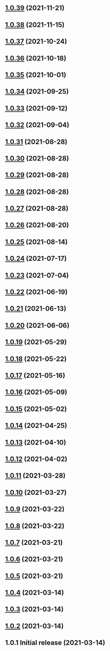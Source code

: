 ## [1.0.39](https://github.com/Avansai/resolve-accept-language/compare/v1.0.38...v1.0.39) (2021-11-21)

## [1.0.38](https://github.com/Avansai/resolve-accept-language/compare/v1.0.37...v1.0.38) (2021-11-15)

## [1.0.37](https://github.com/Avansai/resolve-accept-language/compare/v1.0.36...v1.0.37) (2021-10-24)

## [1.0.36](https://github.com/Avansai/resolve-accept-language/compare/v1.0.35...v1.0.36) (2021-10-18)

## [1.0.35](https://github.com/Avansai/resolve-accept-language/compare/v1.0.34...v1.0.35) (2021-10-01)

## [1.0.34](https://github.com/Avansai/resolve-accept-language/compare/v1.0.33...v1.0.34) (2021-09-25)

## [1.0.33](https://github.com/Avansai/resolve-accept-language/compare/v1.0.32...v1.0.33) (2021-09-12)

## [1.0.32](https://github.com/Avansai/resolve-accept-language/compare/v1.0.31...v1.0.32) (2021-09-04)

## [1.0.31](https://github.com/Avansai/resolve-accept-language/compare/v1.0.30...v1.0.31) (2021-08-28)

## [1.0.30](https://github.com/Avansai/resolve-accept-language/compare/v1.0.29...v1.0.30) (2021-08-28)

## [1.0.29](https://github.com/Avansai/resolve-accept-language/compare/v1.0.28...v1.0.29) (2021-08-28)

## [1.0.28](https://github.com/Avansai/resolve-accept-language/compare/v1.0.27...v1.0.28) (2021-08-28)

## [1.0.27](https://github.com/Avansai/resolve-accept-language/compare/v1.0.26...v1.0.27) (2021-08-28)

## [1.0.26](https://github.com/Avansai/resolve-accept-language/compare/v1.0.25...v1.0.26) (2021-08-20)

## [1.0.25](https://github.com/Avansai/resolve-accept-language/compare/v1.0.24...v1.0.25) (2021-08-14)

## [1.0.24](https://github.com/Avansai/resolve-accept-language/compare/v1.0.23...v1.0.24) (2021-07-17)

## [1.0.23](https://github.com/Avansai/resolve-accept-language/compare/v1.0.22...v1.0.23) (2021-07-04)

## [1.0.22](https://github.com/Avansai/resolve-accept-language/compare/v1.0.21...v1.0.22) (2021-06-19)

## [1.0.21](https://github.com/Avansai/resolve-accept-language/compare/v1.0.20...v1.0.21) (2021-06-13)

## [1.0.20](https://github.com/Avansai/resolve-accept-language/compare/v1.0.19...v1.0.20) (2021-06-06)

## [1.0.19](https://github.com/Avansai/resolve-accept-language/compare/v1.0.18...v1.0.19) (2021-05-29)

## [1.0.18](https://github.com/Avansai/resolve-accept-language/compare/v1.0.17...v1.0.18) (2021-05-22)

## [1.0.17](https://github.com/Avansai/resolve-accept-language/compare/v1.0.16...v1.0.17) (2021-05-16)

## [1.0.16](https://github.com/Avansai/resolve-accept-language/compare/v1.0.15...v1.0.16) (2021-05-09)

## [1.0.15](https://github.com/Avansai/resolve-accept-language/compare/v1.0.14...v1.0.15) (2021-05-02)

## [1.0.14](https://github.com/Avansai/resolve-accept-language/compare/v1.0.13...v1.0.14) (2021-04-25)

## [1.0.13](https://github.com/Avansai/resolve-accept-language/compare/v1.0.12...v1.0.13) (2021-04-10)

## [1.0.12](https://github.com/Avansai/resolve-accept-language/compare/v1.0.11...v1.0.12) (2021-04-02)

## [1.0.11](https://github.com/Avansai/resolve-accept-language/compare/v1.0.10...v1.0.11) (2021-03-28)

## [1.0.10](https://github.com/Avansai/resolve-accept-language/compare/v1.0.9...v1.0.10) (2021-03-27)

## [1.0.9](https://github.com/Avansai/resolve-accept-language/compare/v1.0.8...v1.0.9) (2021-03-22)

## [1.0.8](https://github.com/Avansai/resolve-accept-language/compare/v1.0.7...v1.0.8) (2021-03-22)

## [1.0.7](https://github.com/Avansai/resolve-accept-language/compare/v1.0.6...v1.0.7) (2021-03-21)

## [1.0.6](https://github.com/Avansai/resolve-accept-language/compare/v1.0.5...v1.0.6) (2021-03-21)

## [1.0.5](https://github.com/Avansai/resolve-accept-language/compare/v1.0.4...v1.0.5) (2021-03-21)

## [1.0.4](https://github.com/Avansai/resolve-accept-language/compare/v1.0.3...v1.0.4) (2021-03-14)

## [1.0.3](https://github.com/Avansai/resolve-accept-language/compare/v1.0.2...v1.0.3) (2021-03-14)

## [1.0.2](https://github.com/Avansai/resolve-accept-language/compare/v1.0.1...v1.0.2) (2021-03-14)

## 1.0.1 Initial release (2021-03-14)

